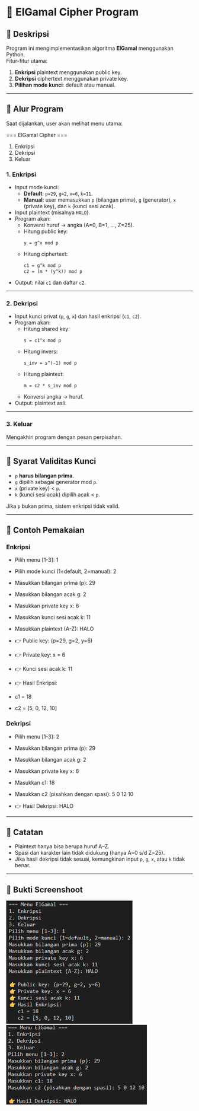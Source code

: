 # 🔐 ElGamal Cipher Program

## 📌 Deskripsi
Program ini mengimplementasikan algoritma **ElGamal** menggunakan Python.  
Fitur-fitur utama:  
1. **Enkripsi** plaintext menggunakan public key.  
2. **Dekripsi** ciphertext menggunakan private key.  
3. **Pilihan mode kunci**: default atau manual.  

---

## 📌 Alur Program
Saat dijalankan, user akan melihat menu utama:

=== ElGamal Cipher ===

1. Enkripsi  
2. Dekripsi  
3. Keluar  

### 1. Enkripsi
- Input mode kunci:  
  - **Default**: `p=29`, `g=2`, `x=6`, `k=11`.  
  - **Manual**: user memasukkan `p` (bilangan prima), `g` (generator), `x` (private key), dan `k` (kunci sesi acak).  
- Input plaintext (misalnya `HALO`).  
- Program akan:  
  - Konversi huruf → angka (A=0, B=1, ..., Z=25).  
  - Hitung public key:  
    ```
    y = g^x mod p
    ```
  - Hitung ciphertext:  
    ```
    c1 = g^k mod p
    c2 = (m * (y^k)) mod p
    ```
- Output: nilai `c1` dan daftar `c2`.

---

### 2. Dekripsi
- Input kunci privat (`p`, `g`, `x`) dan hasil enkripsi (`c1`, `c2`).  
- Program akan:  
  - Hitung shared key:  
    ```
    s = c1^x mod p
    ```
  - Hitung invers:  
    ```
    s_inv = s^(-1) mod p
    ```
  - Hitung plaintext:  
    ```
    m = c2 * s_inv mod p
    ```
  - Konversi angka → huruf.  
- Output: plaintext asli.

---

### 3. Keluar
Mengakhiri program dengan pesan perpisahan.

---

## 📌 Syarat Validitas Kunci
- `p` **harus bilangan prima**.  
- `g` dipilih sebagai generator mod `p`.  
- `x` (private key) < `p`.  
- `k` (kunci sesi acak) dipilih acak < `p`.  

Jika `p` bukan prima, sistem enkripsi tidak valid.

---

## 📌 Contoh Pemakaian

### Enkripsi
- Pilih menu [1-3]: 1
- Pilih mode kunci (1=default, 2=manual): 2
- Masukkan bilangan prima (p): 29
- Masukkan bilangan acak g: 2
- Masukkan private key x: 6
- Masukkan kunci sesi acak k: 11
- Masukkan plaintext (A-Z): HALO

- 👉 Public key: (p=29, g=2, y=6)
- 👉 Private key: x = 6
- 👉 Kunci sesi acak k: 11
- 👉 Hasil Enkripsi:
- c1 = 18
- c2 = [5, 0, 12, 10]

### Dekripsi

- Pilih menu [1-3]: 2
- Masukkan bilangan prima (p): 29
- Masukkan bilangan acak g: 2
- Masukkan private key x: 6
- Masukkan c1: 18
- Masukkan c2 (pisahkan dengan spasi): 5 0 12 10

- 👉 Hasil Dekripsi: HALO
---

## 📌 Catatan
- Plaintext hanya bisa berupa huruf A–Z.  
- Spasi dan karakter lain tidak didukung (hanya A=0 s/d Z=25).  
- Jika hasil dekripsi tidak sesuai, kemungkinan input `p`, `g`, `x`, atau `k` tidak benar.  

---

## 📌 Bukti Screenshoot
![Enkripsi](Screenshots/Enkripsi.png)  
![Dekripsi](Screenshots/Dekripsi.png) 
